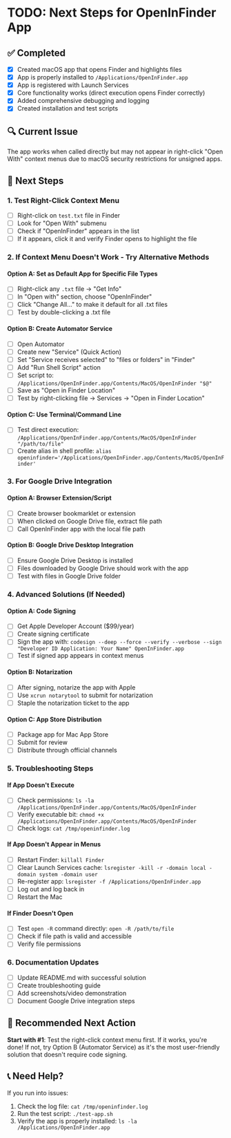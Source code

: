 # TODO: Next Steps for OpenInFinder App

## ✅ Completed
- [x] Created macOS app that opens Finder and highlights files
- [x] App is properly installed to `/Applications/OpenInFinder.app`
- [x] App is registered with Launch Services
- [x] Core functionality works (direct execution opens Finder correctly)
- [x] Added comprehensive debugging and logging
- [x] Created installation and test scripts

## 🔍 Current Issue
The app works when called directly but may not appear in right-click "Open With" context menus due to macOS security restrictions for unsigned apps.

## 🎯 Next Steps

### 1. Test Right-Click Context Menu
- [ ] Right-click on `test.txt` file in Finder
- [ ] Look for "Open With" submenu
- [ ] Check if "OpenInFinder" appears in the list
- [ ] If it appears, click it and verify Finder opens to highlight the file

### 2. If Context Menu Doesn't Work - Try Alternative Methods

#### Option A: Set as Default App for Specific File Types
- [ ] Right-click any `.txt` file → "Get Info"
- [ ] In "Open with" section, choose "OpenInFinder"
- [ ] Click "Change All..." to make it default for all .txt files
- [ ] Test by double-clicking a .txt file

#### Option B: Create Automator Service
- [ ] Open Automator
- [ ] Create new "Service" (Quick Action)
- [ ] Set "Service receives selected" to "files or folders" in "Finder"
- [ ] Add "Run Shell Script" action
- [ ] Set script to: `/Applications/OpenInFinder.app/Contents/MacOS/OpenInFinder "$@"`
- [ ] Save as "Open in Finder Location"
- [ ] Test by right-clicking file → Services → "Open in Finder Location"

#### Option C: Use Terminal/Command Line
- [ ] Test direct execution: `/Applications/OpenInFinder.app/Contents/MacOS/OpenInFinder "/path/to/file"`
- [ ] Create alias in shell profile: `alias openinfinder='/Applications/OpenInFinder.app/Contents/MacOS/OpenInFinder'`

### 3. For Google Drive Integration

#### Option A: Browser Extension/Script
- [ ] Create browser bookmarklet or extension
- [ ] When clicked on Google Drive file, extract file path
- [ ] Call OpenInFinder app with the local file path

#### Option B: Google Drive Desktop Integration
- [ ] Ensure Google Drive Desktop is installed
- [ ] Files downloaded by Google Drive should work with the app
- [ ] Test with files in Google Drive folder

### 4. Advanced Solutions (If Needed)

#### Option A: Code Signing
- [ ] Get Apple Developer Account ($99/year)
- [ ] Create signing certificate
- [ ] Sign the app with: `codesign --deep --force --verify --verbose --sign "Developer ID Application: Your Name" OpenInFinder.app`
- [ ] Test if signed app appears in context menus

#### Option B: Notarization
- [ ] After signing, notarize the app with Apple
- [ ] Use `xcrun notarytool` to submit for notarization
- [ ] Staple the notarization ticket to the app

#### Option C: App Store Distribution
- [ ] Package app for Mac App Store
- [ ] Submit for review
- [ ] Distribute through official channels

### 5. Troubleshooting Steps

#### If App Doesn't Execute
- [ ] Check permissions: `ls -la /Applications/OpenInFinder.app/Contents/MacOS/OpenInFinder`
- [ ] Verify executable bit: `chmod +x /Applications/OpenInFinder.app/Contents/MacOS/OpenInFinder`
- [ ] Check logs: `cat /tmp/openinfinder.log`

#### If App Doesn't Appear in Menus
- [ ] Restart Finder: `killall Finder`
- [ ] Clear Launch Services cache: `lsregister -kill -r -domain local -domain system -domain user`
- [ ] Re-register app: `lsregister -f /Applications/OpenInFinder.app`
- [ ] Log out and log back in
- [ ] Restart the Mac

#### If Finder Doesn't Open
- [ ] Test `open -R` command directly: `open -R /path/to/file`
- [ ] Check if file path is valid and accessible
- [ ] Verify file permissions

### 6. Documentation Updates
- [ ] Update README.md with successful solution
- [ ] Create troubleshooting guide
- [ ] Add screenshots/video demonstration
- [ ] Document Google Drive integration steps

## 🚀 Recommended Next Action
**Start with #1**: Test the right-click context menu first. If it works, you're done! If not, try Option B (Automator Service) as it's the most user-friendly solution that doesn't require code signing.

## 📞 Need Help?
If you run into issues:
1. Check the log file: `cat /tmp/openinfinder.log`
2. Run the test script: `./test-app.sh`
3. Verify the app is properly installed: `ls -la /Applications/OpenInFinder.app`